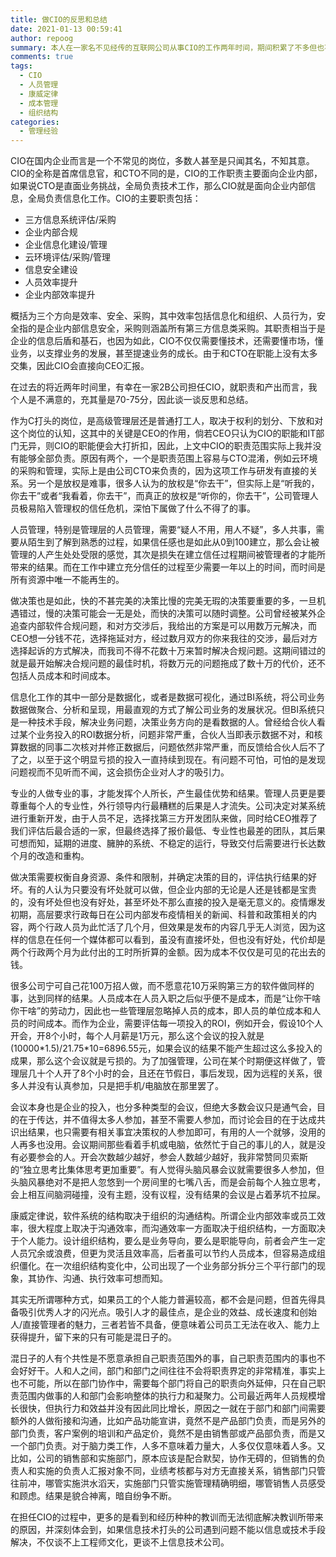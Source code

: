 ```yaml
---
title: 做CIO的反思和总结
date: 2021-01-13 00:59:41
author: repoog
summary: 本人在一家名不见经传的互联网公司从事CIO的工作两年时间，期间积累了不多但也不少的关于信息化、组织化的工作经验，真正意义上对于人员管理和组织管理有了更加深刻的见解和认识，本文是离开CIO岗位后对于这个岗位工作的一些反思和总结。
comments: true
tags:
  - CIO
  - 人员管理
  - 康威定律
  - 成本管理
  - 组织结构
categories:
  - 管理经验
---
```


CIO在国内企业而言是一个不常见的岗位，多数人甚至是只闻其名，不知其意。CIO的全称是首席信息官，和CTO不同的是，CIO的工作职责主要面向企业内部，如果说CTO是直面业务挑战，全局负责技术工作，那么CIO就是面向企业内部信息，全局负责信息化工作。CIO的主要职责包括：

* 三方信息系统评估/采购
* 企业内部合规
* 企业信息化建设/管理
* 云环境评估/采购/管理
* 信息安全建设
* 人员效率提升
* 企业内部效率提升

概括为三个方向是效率、安全、采购，其中效率包括信息化和组织、人员行为，安全指的是企业内部信息安全，采购则涵盖所有第三方信息类采购。其职责相当于是企业的信息后盾和基石，也因为如此，CIO不仅仅需要懂技术，还需要懂市场，懂业务，以支撑业务的发展，甚至提速业务的成长。由于和CTO在职能上没有太多交集，因此CIO会直接向CEO汇报。

在过去的将近两年时间里，有幸在一家2B公司担任CIO，就职责和产出而言，我个人是不满意的，充其量是70-75分，因此谈一谈反思和总结。

作为C打头的岗位，是高级管理层还是普通打工人，取决于权利的划分、下放和对这个岗位的认知，这其中的关键是CEO的作用，倘若CEO只认为CIO的职能和IT部门无异，则CIO的职能便会大打折扣，因此，上文中CIO的职责范围实际上我并没有能够全部负责。原因有两个，一个是职责范围上容易与CTO混淆，例如云环境的采购和管理，实际上是由公司CTO来负责的，因为这项工作与研发有直接的关系。另一个是放权是难事，很多人认为的放权是“你去干”，但实际上是“听我的，你去干”或者“我看着，你去干”，而真正的放权是“听你的，你去干”，公司管理人员极易陷入管理权的信任危机，深怕下属做了什么不得了的事。

人员管理，特别是管理层的人员管理，需要“疑人不用，用人不疑”，多人共事，需要从陌生到了解到熟悉的过程，如果信任感也是如此从0到100建立，那么会让被管理的人产生处处受限的感觉，其次是损失在建立信任过程期间被管理者的才能所带来的结果。而在工作中建立充分信任的过程至少需要一年以上的时间，而时间是所有资源中唯一不能再生的。

做决策也是如此，快的不甚完美的决策比慢的完美无瑕的决策要重要的多，一旦机遇错过，慢的决策可能会一无是处，而快的决策可以随时调整。公司曾经被某外企追查内部软件合规问题，和对方交涉后，我给出的方案是可以用数万元解决，而CEO想一分钱不花，选择拖延对方，经过数月双方的你来我往的交涉，最后对方选择起诉的方式解决，而我司不得不花数十万来暂时解决合规问题。这期间错过的就是最开始解决合规问题的最佳时机，将数万元的问题拖成了数十万的代价，还不包括人员成本和时间成本。

信息化工作的其中一部分是数据化，或者是数据可视化，通过BI系统，将公司业务数据做聚合、分析和呈现，用最直观的方式了解公司业务的发展状况。但BI系统只是一种技术手段，解决业务问题，决策业务方向的是看数据的人。曾经给合伙人看过某个业务投入的ROI数据分析，问题非常严重，合伙人当即表示数据不对，和核算数据的同事二次核对并修正数据后，问题依然非常严重，而反馈给合伙人后不了了之，以至于这个明显亏损的投入一直持续到现在。有问题不可怕，可怕的是发现问题视而不见听而不闻，这会损伤企业对人才的吸引力。

专业的人做专业的事，才能发挥个人所长，产生最佳优势和结果。管理人员更是要尊重每个人的专业性，外行领导内行最糟糕的后果是人才流失。公司决定对某系统进行重新开发，由于人员不足，选择找第三方开发团队来做，同时给CEO推荐了我们评估后最合适的一家，但最终选择了报价最低、专业性也最差的团队，其后果可想而知，延期的进度、臃肿的系统、不稳定的运行，导致交付后需要进行长达数个月的改造和重构。

做决策需要权衡自身资源、条件和限制，并确定决策的目的，评估执行结果的好坏。有的人认为只要没有坏处就可以做，但企业内部的无论是人还是钱都是宝贵的，没有坏处但也没有好处，甚至坏处不那么直接的投入是毫无意义的。疫情爆发初期，高层要求行政每日在公司内部发布疫情相关的新闻、科普和政策相关的内容，两个行政人员为此忙活了几个月，但效果是发布的内容几乎无人浏览，因为这样的信息在任何一个媒体都可以看到，虽没有直接坏处，但也没有好处，代价却是两个行政两个月为此付出的工时所折算的金额。因为成本不仅仅是可见的花出去的钱。

很多公司宁可自己花100万招人做，而不愿意花10万采购第三方的软件做同样的事，达到同样的结果。人员成本在人员入职之后似乎便不是成本，而是“让你干啥你干啥”的劳动力，因此也一些管理层忽略掉人员的成本，即人员的单位成本和人员的时间成本。而作为企业，需要评估每一项投入的ROI，例如开会，假设10个人开会，开8个小时，每个人月薪是1万元，那么这个会议的投入就是(10000\*1.5)/21.75\*10=6896.55元，如果会议的结果不能产生超过这么多投入的成果，那么这个会议就是亏损的。为了加强管理，公司在某个时期便这样做了，管理层几十个人开了8个小时的会，且还在节假日，事后发现，因为远程的关系，很多人并没有认真参加，只是把手机/电脑放在那里罢了。

会议本身也是企业的投入，也分多种类型的会议，但绝大多数会议只是通气会，目的在于传达，并不值得太多人参加，甚至不需要人参加，而讨论会目的在于达成共识出结果，也只需要有相关事宜决策权的人参加即可，有用的人一个就够，没用的人再多也没用。会议期间那些看着手机或电脑，依然忙于自己的事儿的人，就是没有必要参会的人。开会次数越少越好，参会人数越少越好，我非常赞同贝索斯的“独立思考比集体思考更加重要”。有人觉得头脑风暴会议就需要很多人参加，但头脑风暴绝对不是把人忽悠到一个房间里的七嘴八舌，而是会前每个人独立思考，会上相互间脑洞碰撞，没有主题，没有议程，没有结果的会议是占着茅坑不拉屎。

康威定律说，软件系统的结构取决于组织的沟通结构。所谓企业内部效率或员工效率，很大程度上取决于沟通效率，而沟通效率一方面取决于组织结构，一方面取决于个人能力。设计组织结构，要么是业务导向，要么是职能导向，前者会产生一定人员冗余或浪费，但更为灵活且效率高，后者虽可以节约人员成本，但容易造成组织僵化。在一次组织结构变化中，公司出现了一个业务部分拆分三个平行部门的现象，其协作、沟通、执行效率可想而知。

其实无所谓哪种方式，如果员工的个人能力普遍较高，都不会是问题，但首先得具备吸引优秀人才的闪光点。吸引人才的最佳点，是企业的效益、成长速度和创始人/直接管理者的魅力，三者若皆不具备，便意味着公司员工无法在收入、能力上获得提升，留下来的只有可能是混日子的。

混日子的人有个共性是不愿意承担自己职责范围外的事，自己职责范围内的事也不会好好干。人和人之间，部门和部门之间往往不会将职责界定的非常精准，事实上也不可能，所以在部门协作中，需要每个部门将自己的职责向外延伸，只在自己职责范围内做事的人和部门会影响整体的执行力和凝聚力。公司最近两年人员规模增长很快，但执行力和效益并没有因此同比增长，原因之一就在于部门和部门间需要额外的人做衔接和沟通，比如产品功能宣讲，竟然不是产品部门负责，而是另外的部门负责，客户案例的培训和产品定价，竟然不是由销售部或产品部负责，而是又一个部门负责。对于脑力类工作，人多不意味着力量大，人多仅仅意味着人多。又比如，公司的销售部和实施部门，原本应该是配合默契，协作无碍的，但销售的负责人和实施的负责人汇报对象不同，业绩考核都与对方无直接关系，销售部门只管往前冲，哪管实施洪水滔天，实施部门只管实施管理精确明细，哪管销售人员感受和顾虑。结果是貌合神离，暗自纷争不断。

在担任CIO的过程中，更多的是看到和经历种种的教训而无法彻底解决教训所带来的原因，并深刻体会到，如果信息技术打头的公司遇到问题不能以信息或技术手段解决，不仅谈不上工程师文化，更谈不上信息技术公司。